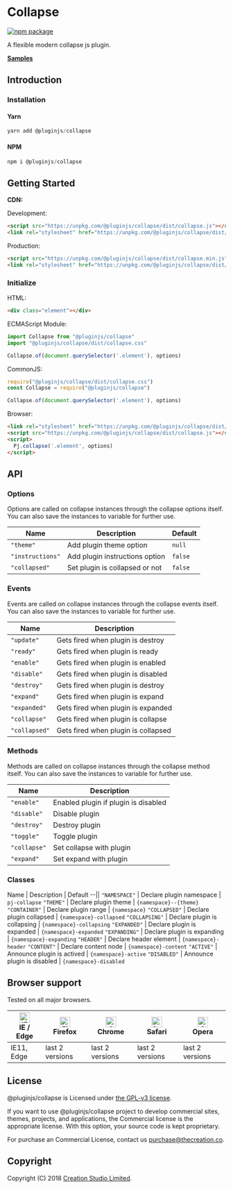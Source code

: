 # Collapse

[![npm package](https://img.shields.io/npm/v/@pluginjs/collapse.svg)](https://www.npmjs.com/package/@pluginjs/collapse)

A flexible modern collapse js plugin.

**[Samples](https://codesandbox.io/s/github/pluginjs/pluginjs/tree/master/modules/collapse/samples)**

## Introduction
### Installation

#### Yarn

```javascript
yarn add @pluginjs/collapse
```

#### NPM

```javascript
npm i @pluginjs/collapse
```

## Getting Started

**CDN:**

Development:

```html
<script src="https://unpkg.com/@pluginjs/collapse/dist/collapse.js"></script>
<link rel="stylesheet" href="https://unpkg.com/@pluginjs/collapse/dist/collapse.css">
```

Production:

```html
<script src="https://unpkg.com/@pluginjs/collapse/dist/collapse.min.js"></script>
<link rel="stylesheet" href="https://unpkg.com/@pluginjs/collapse/dist/collapse.min.css">
```

### Initialize

HTML:

```html
<div class="element"></div>
```

ECMAScript Module:

```javascript
import Collapse from "@pluginjs/collapse"
import "@pluginjs/collapse/dist/collapse.css"

Collapse.of(document.querySelector('.element'), options)
```

CommonJS:

```javascript
require("@pluginjs/collapse/dist/collapse.css")
const Collapse = require("@pluginjs/collapse")

Collapse.of(document.querySelector('.element'), options)
```

Browser:

```html
<link rel="stylesheet" href="https://unpkg.com/@pluginjs/collapse/dist/collapse.css">
<script src="https://unpkg.com/@pluginjs/collapse/dist/collapse.js"></script>
<script>
  Pj.collapse('.element', options)
</script>
```

## API

### Options

Options are called on collapse instances through the collapse options itself.
You can also save the instances to variable for further use.

Name | Description | Default
--|--|--
`"theme"` | Add plugin theme option | `null`
`"instructions"` | Add plugin instructions option | `false`
`"collapsed"` | Set plugin is collapsed or not | `false`

### Events

Events are called on collapse instances through the collapse events itself.
You can also save the instances to variable for further use.

Name | Description
--|--
`"update"` | Gets fired when plugin is destroy
`"ready"` | Gets fired when plugin is ready
`"enable"` | Gets fired when plugin is enabled
`"disable"` | Gets fired when plugin is disabled
`"destroy"` | Gets fired when plugin is destroy
`"expand"` | Gets fired when plugin is expand
`"expanded"` | Gets fired when plugin is expanded
`"collapse"` | Gets fired when plugin is collapse
`"collapsed"` | Gets fired when plugin is collapsed

### Methods

Methods are called on collapse instances through the collapse method itself.
You can also save the instances to variable for further use.

Name | Description
--|--
`"enable"` | Enabled plugin if plugin is disabled
`"disable"` | Disable plugin
`"destroy"` | Destroy plugin
`"toggle"` | Toggle plugin
`"collapse"` | Set collapse with plugin
`"expand"` | Set expand with plugin

### Classes

Name | Description | Default
--||
`"NAMESPACE"` | Declare plugin namespace | `pj-collapse`
`"THEME"` | Declare plugin theme | `{namespace}--{theme}`
`"CONTAINER"` | Declare plugin range | `{namespace}`
`"COLLAPSED"` | Declare plugin collapsed | `{namespace}-collapsed`
`"COLLAPSING"` | Declare plugin is collapsing | `{namespace}-collapsing`
`"EXPANDED"` | Declare plugin is expanded | `{namespace}-expanded`
`"EXPANDING"` | Declare plugin is expanding | `{namespace}-expanding`
`"HEADER"` | Declare header element | `{namespace}-header`
`"CONTENT"` | Declare content node | `{namespace}-content`
`"ACTIVE"` | Announce plugin is actived | `{namespace}-active`
`"DISABLED"` | Announce plugin is disabled | `{namespace}-disabled`

## Browser support

Tested on all major browsers.

| [<img src="https://raw.githubusercontent.com/alrra/browser-logos/master/src/edge/edge_48x48.png" alt="IE / Edge" width="24px" height="24px" />](http://godban.github.io/browsers-support-badges/)</br>IE / Edge | [<img src="https://raw.githubusercontent.com/alrra/browser-logos/master/src/firefox/firefox_48x48.png" alt="Firefox" width="24px" height="24px" />](http://godban.github.io/browsers-support-badges/)</br>Firefox | [<img src="https://raw.githubusercontent.com/alrra/browser-logos/master/src/chrome/chrome_48x48.png" alt="Chrome" width="24px" height="24px" />](http://godban.github.io/browsers-support-badges/)</br>Chrome | [<img src="https://raw.githubusercontent.com/alrra/browser-logos/master/src/safari/safari_48x48.png" alt="Safari" width="24px" height="24px" />](http://godban.github.io/browsers-support-badges/)</br>Safari | [<img src="https://raw.githubusercontent.com/alrra/browser-logos/master/src/opera/opera_48x48.png" alt="Opera" width="24px" height="24px" />](http://godban.github.io/browsers-support-badges/)</br>Opera |
| --------- | --------- | --------- | --------- | --------- |
| IE11, Edge| last 2 versions| last 2 versions| last 2 versions| last 2 versions|

## License

@pluginjs/collapse is Licensed under [the GPL-v3 license](LICENSE).

If you want to use @pluginjs/collapse project to develop commercial sites, themes, projects, and applications, the Commercial license is the appropriate license. With this option, your source code is kept proprietary.

For purchase an Commercial License, contact us purchase@thecreation.co.

## Copyright

Copyright (C) 2018 [Creation Studio Limited](creationstudio.com).